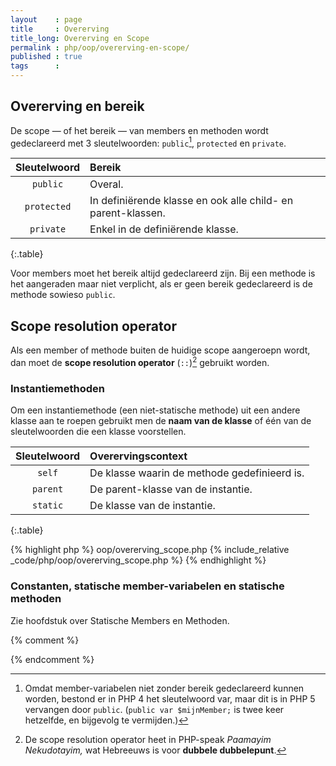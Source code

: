 ```yaml
---
layout    : page
title     : Overerving
title_long: Overerving en Scope
permalink : php/oop/overerving-en-scope/
published : true
tags      :
---
```


Overerving en bereik
--------------------

De scope — of het bereik — van members en methoden wordt gedeclareerd met 3 sleutelwoorden: `public`[^1], `protected` en `private`.

| Sleutelwoord | Bereik                                                       |
|:------------:|:-------------------------------------------------------------|
| `public`     | Overal.                                                      |
| `protected`  | In definiërende klasse en ook alle child- en parent-klassen. |
| `private`    | Enkel in de definiërende klasse.                             |
{:.table}

Voor members moet het bereik altijd gedeclareerd zijn. Bij een methode is het aangeraden maar niet verplicht, als er geen bereik gedeclareerd is de methode sowieso `public`.

Scope resolution operator
-------------------------

Als een member of methode buiten de huidige scope aangeroepn wordt, dan moet de **scope resolution operator** (`::`)[^2] gebruikt worden.

### Instantiemethoden

Om een instantiemethode (een niet-statische methode) uit een andere klasse aan te roepen gebruikt men de **naam van de klasse** of één van de sleutelwoorden die een klasse voorstellen.

| Sleutelwoord | Overervingscontext                           |
|:------------:|:---------------------------------------------|
| `self`       | De klasse waarin de methode gedefinieerd is. |
| `parent`     | De parent-klasse van de instantie.           |
| `static`     | De klasse van de instantie.                  |
{:.table}

{% highlight php %}
oop/overerving_scope.php
{% include_relative _code/php/oop/overerving_scope.php %}
{% endhighlight %}
 
### Constanten, statische member-variabelen en statische methoden

Zie hoofdstuk over Statische Members en Methoden.

{% comment %}
<!-- ⚓ Voetnoten -->
{% endcomment %}
[^1]: Omdat member-variabelen niet zonder bereik gedeclareerd kunnen worden, bestond er in PHP 4 het sleutelwoord var, maar dit is in PHP 5 vervangen door `public`. (`public var $mijnMember;` is twee keer hetzelfde, en bijgevolg te vermijden.)
[^2]: De scope resolution operator heet in PHP-speak *Paamayim Nekudotayim,* wat Hebreeuws is voor **dubbele dubbelepunt**.